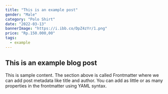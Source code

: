 ```yaml
---
title: "This is an example post"
gender: "Male"
category: "Polo Shirt"
date: "2022-03-13"
bannerImage: "https://i.ibb.co/DpZ4zYr/1.png"
price: "Rp.150.000,00"
tags:
  - example
---
```


## This is an example blog post

This is sample content. The section above is called Frontmatter where we can add post metadata like title and author. You can add as little or as many properties in the frontmatter using YAML syntax.
